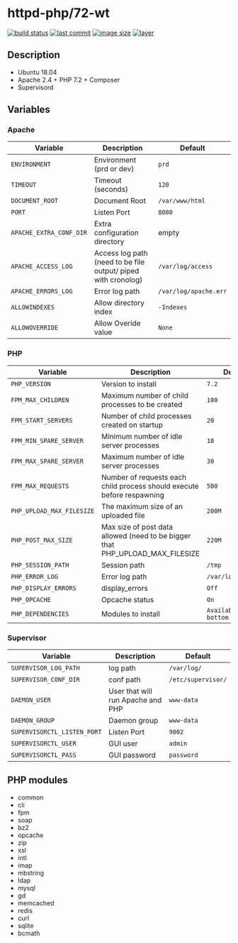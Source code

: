 # httpd-php/72-wt
[![build status](https://drone.fpfis.eu/api/badges/fpfis/httpd-php/status.svg?branch=release/72-wt)](https://drone.fpfis.eu/fpfis/httpd-php) [![last commit](https://img.shields.io/github/last-commit/fpfis/httpd-php/release/72-wt.svg)](https://github.com/fpfis/httpd-php/tree/release/72-wt) [![image size](https://img.shields.io/microbadger/image-size/fpfis/httpd-php/72-wt.svg)](https://cloud.docker.com/u/fpfis/repository/docker/fpfis/httpd-php/tags) [![layer](https://img.shields.io/microbadger/layers/fpfis/httpd-php/72-wt.svg)](https://cloud.docker.com/u/fpfis/repository/docker/fpfis/httpd-php/tags)

## Description
* Ubuntu 18.04
* Apache 2.4 + PHP 7.2 + Composer
* Supervisord

## Variables
### Apache
| Variable              | Description                                                 |  Default
|-----------------------|-------------------------------------------------------------|---------------------
|`ENVIRONMENT`          |Environment (prd or dev)                                     |`prd`
|`TIMEOUT`              |Timeout (seconds)                                            |`120`
|`DOCUMENT_ROOT`        |Document Root                                                |`/var/www/html`
|`PORT`                 |Listen Port                                                  |`8080`
|`APACHE_EXTRA_CONF_DIR`|Extra configuration directory                                |empty
|`APACHE_ACCESS_LOG`    |Access log path (need to be file output/ piped with cronolog)|`/var/log/access`
|`APACHE_ERRORS_LOG`    |Error log path                                               |`/var/log/apache.err`
|`ALLOWINDEXES`         |Allow directory index                                        |`-Indexes`
|`ALLOWOVERRIDE`        |Allow Overide value                                          |`None`
### PHP
| Variable                | Description                                                                   |  Default
|-------------------------|-------------------------------------------------------------------------------|---------------------
|`PHP_VERSION`            |Version to install                                                             |`7.2`
|`FPM_MAX_CHILDREN`       |Maximum number of child processes to be created                                |`100`
|`FPM_START_SERVERS`      |Number of child processes created on startup                                   |`20`
|`FPM_MIN_SPARE_SERVER`       |Minimum number of idle server processes                                        |`10`
|`FPM_MAX_SPARE_SERVER`       |Maximum number of idle server processes                                        |`30`
|`FPM_MAX_REQUESTS`       |Number of requests each child process should execute before respawning         |`500`
|`PHP_UPLOAD_MAX_FILESIZE`|The maximum size of an uploaded file                                           |`200M`
|`PHP_POST_MAX_SIZE`      |Max size of post data allowed (need to be bigger that PHP_UPLOAD_MAX_FILESIZE  |`220M`
|`PHP_SESSION_PATH`       |Session path                                                                   |`/tmp`
|`PHP_ERROR_LOG`          |Error log path                                                                 |`/var/log/php.err`
|`PHP_DISPLAY_ERRORS`     |display_errors                                                                 |`Off`
|`PHP_OPCACHE`            |Opcache status                                                                 |`On`
|`PHP_DEPENDENCIES`       |Modules to install                                                             |`Available on bottom`
### Supervisor
| Variable                  | Description                     |  Default
|---------------------------|---------------------------------|------------------
|`SUPERVISOR_LOG_PATH`      |log path                         |`/var/log/`
|`SUPERVISOR_CONF_DIR`      |conf path                        |`/etc/supervisor/`
|`DAEMON_USER`              |User that will run Apache and PHP|`www-data`
|`DAEMON_GROUP`             |Daemon group                     |`www-data`
|`SUPERVISORCTL_LISTEN_PORT`|Listen Port                |`9002`
|`SUPERVISORCTL_USER`       |GUI user                         |`admin`
|`SUPERVISORCTL_PASS`       |GUI password                     |`password`

## PHP modules
* common
* cli
* fpm
* soap
* bz2
* opcache
* zip
* xsl
* intl
* imap
* mbstring
* ldap
* mysql
* gd
* memcached
* redis
* curl
* sqlite
* bcmath

